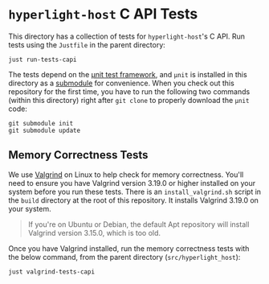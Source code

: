 # `hyperlight-host` C API Tests

This directory has a collection of tests for `hyperlight-host`'s C API. Run tests using the `Justfile` in the parent directory:

```shell
just run-tests-capi
```

The tests depend on the [µnit test framework](https://nemequ.github.io/munit/), and `µnit` is installed in this directory as a [submodule](https://git-scm.com/book/en/v2/Git-Tools-Submodules) for convenience. When you check out this repository for the first time, you have to run the following two commands (within this directory) right after `git clone` to properly download the `µnit` code:

```shell
git submodule init
git submodule update
```

## Memory Correctness Tests

We use [Valgrind](https://valgrind.org/) on Linux to help check for memory correctness. You'll need to ensure you have Valgrind version 3.19.0 or higher installed on your system before you run these tests. There is an `install_valgrind.sh` script in the `build` directory at the root of this repository. It installs Valgrind 3.19.0 on your system.

>If you're on Ubuntu or Debian, the default Apt repository will install Valgrind version 3.15.0, which is too old.

Once you have Valgrind installed, run the memory correctness tests with the below command, from the parent directory (`src/hyperlight_host`):

```shell
just valgrind-tests-capi
```
